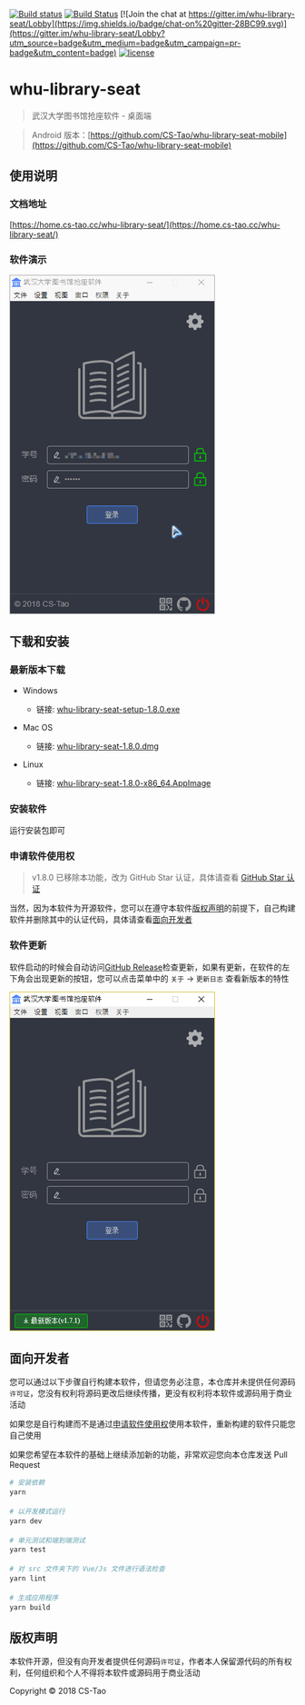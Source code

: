 [![Build status](https://ci.appveyor.com/api/projects/status/qq2adqaxv6vfj7di/branch/master?svg=true)](https://ci.appveyor.com/project/CS-Tao/whu-library-seat/branch/master)
[![Build Status](https://travis-ci.com/CS-Tao/whu-library-seat.svg?branch=master)](https://travis-ci.com/CS-Tao/whu-library-seat)
[![Join the chat at https://gitter.im/whu-library-seat/Lobby](https://img.shields.io/badge/chat-on%20gitter-28BC99.svg)](https://gitter.im/whu-library-seat/Lobby?utm_source=badge&utm_medium=badge&utm_campaign=pr-badge&utm_content=badge)
[![license](https://img.shields.io/badge/license-none-yellow.svg)](#版权声明)

# whu-library-seat

> 武汉大学图书馆抢座软件 - 桌面端

> Android 版本：[https://github.com/CS-Tao/whu-library-seat-mobile](https://github.com/CS-Tao/whu-library-seat-mobile)

## 使用说明

### 文档地址

[https://home.cs-tao.cc/whu-library-seat/](https://home.cs-tao.cc/whu-library-seat/)

### 软件演示

![软件演示](https://raw.githubusercontent.com/CS-Tao/github-content/master/contents/github/whu-library-seat/full.gif)

## 下载和安装

### 最新版本下载

- Windows
    - 链接: [whu-library-seat-setup-1.8.0.exe](https://github.com/CS-Tao/whu-library-seat/releases/download/v1.8.0/whu-library-seat-setup-1.8.0.exe)

- Mac OS
    - 链接: [whu-library-seat-1.8.0.dmg](https://github.com/CS-Tao/whu-library-seat/releases/download/v1.8.0/whu-library-seat-1.8.0.dmg)

- Linux
    - 链接: [whu-library-seat-1.8.0-x86_64.AppImage](https://github.com/CS-Tao/whu-library-seat/releases/download/v1.8.0/whu-library-seat-1.8.0-x86_64.AppImage)

### 安装软件

运行安装包即可

### 申请软件使用权

> v1.8.0 已移除本功能，改为 GitHub Star 认证，具体请查看 [GitHub Star 认证](https://home.cs-tao.cc/whu-library-seat/specification/auth.html)

当然，因为本软件为开源软件，您可以在遵守本软件[版权声明](#版权声明)的前提下，自己构建软件并删除其中的认证代码，具体请查看[面向开发者](#面向开发者)

### 软件更新

软件启动的时候会自动访问[GitHub Release](https://github.com/CS-Tao/whu-library-seat/releases/latest)检查更新，如果有更新，在软件的左下角会出现更新的按钮，您可以点击菜单中的 `关于` -> `更新日志` 查看新版本的特性

![图片加载失败](https://raw.githubusercontent.com/CS-Tao/github-content/master/contents/github/whu-library-seat/update.png)

## 面向开发者

您可以通过以下步骤自行构建本软件，但请您务必注意，本仓库并未提供任何源码`许可证`，您没有权利将源码更改后继续传播，更没有权利将本软件或源码用于商业活动

如果您是自行构建而不是通过[申请软件使用权](#申请软件使用权)使用本软件，重新构建的软件只能您自己使用

如果您希望在本软件的基础上继续添加新的功能，非常欢迎您向本仓库发送 Pull Request

``` bash
# 安装依赖
yarn

# 以开发模式运行
yarn dev

# 单元测试和端到端测试
yarn test

# 对 src 文件夹下的 Vue/Js 文件进行语法检查
yarn lint

# 生成应用程序
yarn build
```

## 版权声明

本软件开源，但没有向开发者提供任何源码`许可证`，作者本人保留源代码的所有权利，任何组织和个人不得将本软件或源码用于商业活动

Copyright © 2018 CS-Tao
